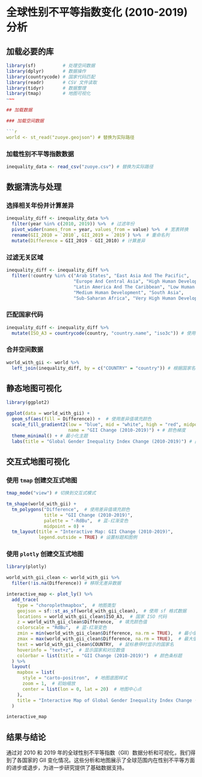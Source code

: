 # 全球性别不平等指数变化 (2010-2019) 分析

## 加载必要的库
```r
library(sf)          # 处理空间数据
library(dplyr)       # 数据操作
library(countrycode) # 国家代码匹配
library(readr)       # CSV 文件读取
library(tidyr)       # 数据整理
library(tmap)        # 地图可视化
~~~

## 加载数据

### 加载空间数据

```r
world <- st_read("zuoye.geojson") # 替换为实际路径
```

### 加载性别不平等指数数据

```r
inequality_data <- read_csv("zuoye.csv") # 替换为实际路径
```

## 数据清洗与处理

### 选择相关年份并计算差异

```r
inequality_diff <- inequality_data %>%
  filter(year %in% c(2010, 2019)) %>%  # 过滤年份
  pivot_wider(names_from = year, values_from = value) %>%  # 宽表转换
  rename(GII_2010 = `2010`, GII_2019 = `2019`) %>%  # 重命名列
  mutate(Difference = GII_2019 - GII_2010) # 计算差异
```

### 过滤无关区域

```r
inequality_diff <- inequality_diff %>%
  filter(!country %in% c("Arab States", "East Asia And The Pacific", 
                         "Europe And Central Asia", "High Human Development", 
                         "Latin America And The Caribbean", "Low Human Development", 
                         "Medium Human Development", "South Asia", 
                         "Sub-Saharan Africa", "Very High Human Development", "World"))
```

### 匹配国家代码

```r
inequality_diff <- inequality_diff %>%
  mutate(ISO_A3 = countrycode(country, "country.name", "iso3c")) # 使用 `countrycode` 匹配 ISO 代码
```

### 合并空间数据

```r
world_with_gii <- world %>%
  left_join(inequality_diff, by = c("COUNTRY" = "country")) # 根据国家名称合并
```

## 静态地图可视化

```r
library(ggplot2)

ggplot(data = world_with_gii) +
  geom_sf(aes(fill = Difference)) +  # 使用差异值填充颜色
  scale_fill_gradient2(low = "blue", mid = "white", high = "red", midpoint = 0,
                       name = "GII Change (2010-2019)") + # 颜色梯度
  theme_minimal() + # 最小化主题
  labs(title = "Global Gender Inequality Index Change (2010-2019)") # 图表标题
```

## 交互式地图可视化

### 使用 `tmap` 创建交互式地图

```r
tmap_mode("view") # 切换到交互式模式

tm_shape(world_with_gii) +
  tm_polygons("Difference",  # 使用差异值填充颜色
              title = "GII Change (2010-2019)", 
              palette = "-RdBu",  # 蓝-红渐变色
              midpoint = 0) + 
  tm_layout(title = "Interactive Map: GII Change (2010-2019)", 
            legend.outside = TRUE) # 设置标题和图例
```

### 使用 `plotly` 创建交互式地图

```r
library(plotly)

world_with_gii_clean <- world_with_gii %>%
  filter(!is.na(Difference)) # 移除无差异数据

interactive_map <- plot_ly() %>%
  add_trace(
    type = "choroplethmapbox",  # 地图类型
    geojson = sf::st_as_sf(world_with_gii_clean),  # 使用 sf 格式数据
    locations = world_with_gii_clean$ISO_A3,  # 国家 ISO 代码
    z = world_with_gii_clean$Difference,  # 填充颜色值
    colorscale = "RdBu",  # 蓝-红渐变色
    zmin = min(world_with_gii_clean$Difference, na.rm = TRUE),  # 最小值
    zmax = max(world_with_gii_clean$Difference, na.rm = TRUE),  # 最大值
    text = world_with_gii_clean$COUNTRY,  # 鼠标悬停时显示的国家名
    hoverinfo = "text+z",  # 显示国家和对应数值
    colorbar = list(title = "GII Change (2010-2019)")  # 颜色条标题
  ) %>%
  layout(
    mapbox = list(
      style = "carto-positron",  # 地图底图样式
      zoom = 1,  # 初始缩放
      center = list(lon = 0, lat = 20)  # 地图中心点
    ),
    title = "Interactive Map of Global Gender Inequality Index Change (2010-2019)"
  )

interactive_map
```

## 结果与结论

通过对 2010 和 2019 年的全球性别不平等指数（GII）数据分析和可视化，我们得到了各国家的 GII 变化情况。这些分析和地图展示了全球范围内在性别不平等方面的进步或退步，为进一步研究提供了基础数据支持。

```

```
